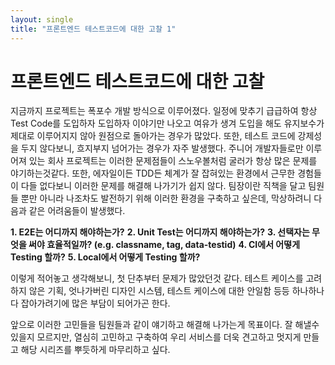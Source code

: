 ```yaml
---
layout: single
title: "프론트엔드 테스트코드에 대한 고찰 1"
---
```


# 프론트엔드 테스트코드에 대한 고찰

지금까지 프로젝트는 폭포수 개발 방식으로 이루어졌다.
일정에 맞추기 급급하여 항상 Test Code를 도입하자 도입하자 이야기만 나오고 여유가 생겨 도입을 해도 유지보수가 제대로 이루어지지 않아 원점으로 돌아가는 경우가 많았다. 또한, 테스트 코드에 강제성을 두지 않다보니, 흐지부지 넘어가는 경우가 자주 발생했다. 주니어 개발자들로만 이루어져 있는 회사 프로젝트는 이러한 문제점들이 스노우볼처럼 굴러가 항상 많은 문제를 야기하는것같다.
또한, 에자일이든 TDD든 체계가 잘 잡혀있는 환경에서 근무한 경험들이 다들 없다보니 이러한 문제를 해결해 나가기가 쉽지 않다. 팀장이란 직책을 달고 팀원들 뿐만 아니라 나조차도 발전하기 위해 이러한 환경을 구축하고 싶은데, 막상하려니 다음과 같은 어려움들이 발생했다.

**1. E2E는 어디까지 해야하는가?**
**2. Unit Test는 어디까지 해야하는가?**
**3. 선택자는 무엇을 써야 효율적일까? (e.g. classname, tag, data-testid)**
**4. CI에서 어떻게 Testing 할까?**
**5. Local에서 어떻게 Testing 할까?**

이렇게 적어놓고 생각해보니, 첫 단추부터 문제가 많았던것 같다.
테스트 케이스를 고려하지 않은 기획, 엇나가버린 디자인 시스템, 테스트 케이스에 대한 안일함 등등 하나하나 다 잡아가려기에 많은 부담이 되어가곤 한다.

앞으로 이러한 고민들을 팀원들과 같이 얘기하고 해결해 나가는게 목표이다.
잘 해낼수 있을지 모르지만, 열심히 고민하고 구축하여 우리 서비스를 더욱 견고하고 멋지게 만들고 해당 시리즈를 뿌듯하게 마무리하고 싶다.
